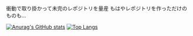 衝動で取り掛かって未完のレポジトリを量産
もはやレポジトリを作っただけのものも...

[![Anurag's GitHub stats](https://github-readme-stats.vercel.app/api?username=Tarec39&theme=onedark)](https://github.com/anuraghazra/github-readme-stats)
[![Top Langs](https://github-readme-stats.vercel.app/api/top-langs/?username=Tarec39&layout=compact)](https://github.com/anuraghazra/github-readme-stats)
